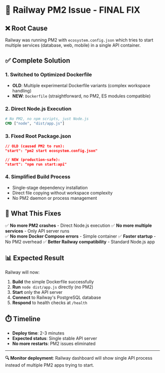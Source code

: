 # 🚂 Railway PM2 Issue - FINAL FIX

## ❌ **Root Cause**
Railway was running PM2 with `ecosystem.config.json` which tries to start multiple services (database, web, mobile) in a single API container.

## ✅ **Complete Solution**

### 1. **Switched to Optimized Dockerfile**
- **OLD**: Multiple experimental Dockerfile variants (complex workspace handling)
- **NEW**: `Dockerfile` (straightforward, no PM2, ES modules compatible)

### 2. **Direct Node.js Execution**
```dockerfile
# No PM2, no npm scripts, just Node.js
CMD ["node", "dist/app.js"]
```

### 3. **Fixed Root Package.json**
```json
// OLD (caused PM2 to run):
"start": "pm2 start ecosystem.config.json"

// NEW (production-safe):
"start": "npm run start:api"
```

### 4. **Simplified Build Process**
- Single-stage dependency installation
- Direct file copying without workspace complexity
- No PM2 daemon or process management

## 🎯 **What This Fixes**

✅ **No more PM2 crashes** - Direct Node.js execution
✅ **No more multiple services** - Only API server runs  
✅ **No more Docker Compose errors** - Simple container
✅ **Faster startup** - No PM2 overhead
✅ **Better Railway compatibility** - Standard Node.js app

## 📊 **Expected Result**

Railway will now:
1. **Build** the simple Dockerfile successfully
2. **Run** `node dist/app.js` directly (no PM2)
3. **Start** only the API server
4. **Connect** to Railway's PostgreSQL database
5. **Respond** to health checks at `/health`

## ⏱️ **Timeline**
- **Deploy time**: 2-3 minutes
- **Expected status**: Single stable API server
- **No more restarts**: PM2 issues eliminated

---

**🔍 Monitor deployment**: Railway dashboard will show single API process instead of multiple PM2 apps trying to start.

